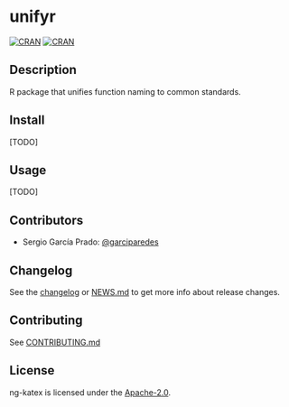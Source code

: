 # unifyr
[![CRAN](https://img.shields.io/cran/v/unifyr.svg)](https://cran.r-project.org/web/packages/unifyr/)
[![CRAN](https://img.shields.io/cran/l/unifyr.svg)](LICENSE)

## Description
R package that unifies function naming to common standards.

## Install
[TODO]

## Usage
[TODO]

## Contributors

- Sergio García Prado: [@garciparedes](https://garciparedes.me)

## Changelog

See the [changelog](https://github.com/garciparedes/ng-katex/releases) or [NEWS.md](NEWS.md) to get more info about release changes.

## Contributing

See [CONTRIBUTING.md](CONTRIBUTING.md)

## License

ng-katex is licensed under the [Apache-2.0](LICENSE).
